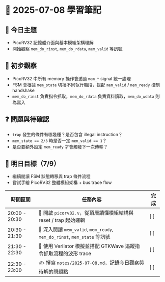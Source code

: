 # 📝 2025-07-08 學習筆記

## 📘 今日主題
- PicoRV32 記憶體介面與基本模組架構理解
- 開始觀察 `mem_do_rinst`, `mem_do_rdata`, `mem_valid` 等訊號

## 🧠 初步觀察
- PicoRV32 中所有 memory 操作會透過 `mem_*` signal 統一處理
- FSM 會根據 `mem_state` 切換不同執行階段，搭配 `mem_valid` / `mem_ready` 控制 handshake
- `mem_do_rinst` 負責指令抓取，`mem_do_rdata` 負責資料讀取，`mem_do_wdata` 則為寫入

## ❓ 問題與待確認
- `trap` 發生的條件有哪幾種？是否包含 illegal instruction？
- `mem_state == 2/3` 時是否一定 `mem_valid == 1`？
- 是否要額外設定 `mem_ready` 才會觸發下一次傳輸？

## 📌 明日目標（7/9）
- 繼續閱讀 FSM 狀態轉移與 trap 條件流程
- 嘗試手繪 PicoRV32 整體模組架構 + bus trace flow


| 時間區間       | 任務內容                                                                 | 完成 |
|----------------|--------------------------------------------------------------------------|------|
| 20:00 - 20:30  | 🔹 開啟 `picorv32.v`，從頂層讀懂模組結構與 reset / trap 起始邏輯          | [ ]  |
| 20:30 - 21:30  | 🔹 深入閱讀 `mem_valid`, `mem_ready`, `mem_do_rinst`, `mem_state` 等訊號 | [ ]  |
| 21:30 - 22:30  | 🔹 使用 Verilator 模擬並搭配 GTKWave 追蹤指令抓取流程的波形 trace         | [ ]  |
| 22:30 - 23:00  | ✍️ 撰寫 `notes/2025-07-08.md`，記錄今日觀察與待解的問題點                 | [ ]  |